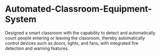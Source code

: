 # Automated-Classroom-Equipment-System
Designed a smart classroom  with the capability to detect and automatically count people entering or leaving the classroom, thereby automatically control devices such as doors, lights, and fans, with integrated fire detection and warning features.
